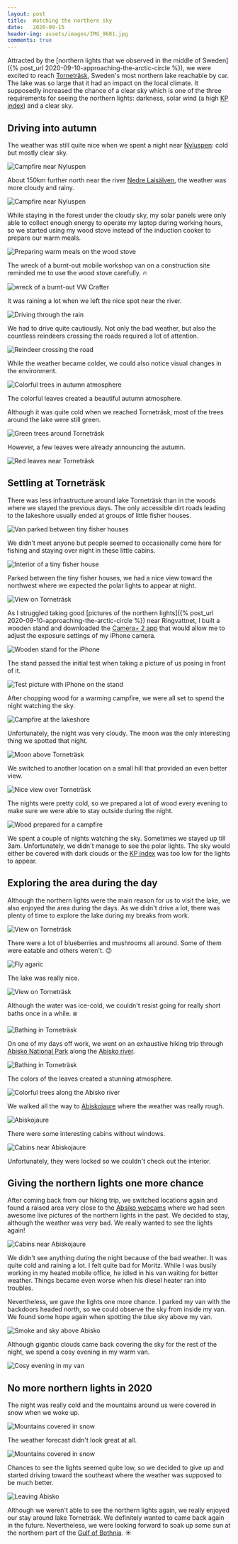 ```yaml
---
layout: post
title:  Watching the northern sky
date:   2020-09-15
header-img: assets/images/IMG_9681.jpg
comments: true
---
```


Attracted by the [northern lights that we observed in the middle of Sweden]({% post_url 2020-09-10-approaching-the-arctic-circle %}), we were excited to reach [Torneträsk](https://www.google.com/maps/place/Tornetr%C3%A4sk/), Sweden's most northern lake reachable by car. The lake was so large that it had an impact on the local climate. It supposedly increased the chance of a clear sky which is one of the three requirements for seeing the northern lights: darkness, solar wind (a high [KP index](https://en.wikipedia.org/wiki/K-index)) and a clear sky.

## Driving into autumn

The weather was still quite nice when we spent a night near [Nyluspen](https://www.google.com/maps/place/912+99+Nyluspen,+Sweden/): cold but mostly clear sky.

![Campfire near Nyluspen](/assets/images/IMG_9499.jpg)

About 150km further north near the river [Nedre Laisälven](https://www.google.com/maps/place/Nedre+Lais%C3%A4lven/), the weather was more cloudy and rainy.

![Campfire near Nyluspen](/assets/images/IMG_9524.jpg)

While staying in the forest under the cloudy sky, my solar panels were only able to collect enough energy to operate my laptop during working hours, so we started using my wood stove instead of the induction cooker to prepare our warm meals.

![Preparing warm meals on the wood stove](/assets/images/IMG_9526.jpg)

The wreck of a burnt-out mobile workshop van on a construction site reminded me to use the wood stove carefully. :fire:

![wreck of a burnt-out VW Crafter](/assets/images/IMG_9576.jpg)

It was raining a lot when we left the nice spot near the river.

![Driving through the rain](/assets/images/IMG_9534.jpg)

We had to drive quite cautiously. Not only the bad weather, but also the countless reindeers crossing the roads required a lot of attention.

![Reindeer crossing the road](/assets/images/IMG_9540.jpg)

While the weather became colder, we could also notice visual changes in the environment.

![Colorful trees in autumn atmosphere](/assets/images/IMG_9558.jpg)

The colorful leaves created a beautiful autumn atmosphere.

Although it was quite cold when we reached Torneträsk, most of the trees around the lake were still green.

![Green trees around Torneträsk](/assets/images/IMG_9589.jpg)

However, a few leaves were already announcing the autumn.

![Red leaves near Torneträsk](/assets/images/IMG_9636.jpg)

## Settling at Torneträsk

There was less infrastructure around lake Torneträsk than in the woods where we stayed the previous days. The only accessible dirt roads leading to the lakeshore usually ended at groups of little fisher houses.

![Van parked between tiny fisher houses](/assets/images/IMG_9623.jpg)

We didn't meet anyone but people seemed to occasionally come here for fishing and staying over night in these little cabins.

![Interior of a tiny fisher house](/assets/images/IMG_9620.jpg)

Parked between the tiny fisher houses, we had a nice view toward the northwest where we expected the polar lights to appear at night.

![View on Torneträsk](/assets/images/IMG_9662.jpg)

As I struggled taking good [pictures of the northern lights]({% post_url 2020-09-10-approaching-the-arctic-circle %}) near Ringvattnet, I built a wooden stand and downloaded the [Camera+ 2 app](https://apps.apple.com/us/app/camera-2/id1313580627) that would allow me to adjust the exposure settings of my iPhone camera.

![Wooden stand for the iPhone](/assets/images/IMG_9594.jpg)

The stand passed the initial test when taking a picture of us posing in front of it.

![Test picture with iPhone on the stand](/assets/images/IMG_9597.jpg)

After chopping wood for a warming campfire, we were all set to spend the night watching the sky.

![Campfire at the lakeshore](/assets/images/IMG_9644.jpg)

Unfortunately, the night was very cloudy. The moon was the only interesting thing we spotted that night.

![Moon above Torneträsk](/assets/images/IMG_9658.jpg)

We switched to another location on a small hill that provided an even better view.

![Nice view over Torneträsk](/assets/images/IMG_9681.jpg)

The nights were pretty cold, so we prepared a lot of wood every evening to make sure we were able to stay outside during the night.

![Wood prepared for a campfire](/assets/images/IMG_9679.jpg)

We spent a couple of nights watching the sky. Sometimes we stayed up till 3am. Unfortunately, we didn't manage to see the polar lights. The sky would either be covered with dark clouds or the [KP index](https://en.wikipedia.org/wiki/K-index) was too low for the lights to appear.

## Exploring the area during the day

Although the northern lights were the main reason for us to visit the lake, we also enjoyed the area during the days. As we didn't drive a lot, there was plenty of time to explore the lake during my breaks from work.

![View on Torneträsk](/assets/images/IMG_9719.jpg)

There were a lot of blueberries and mushrooms all around. Some of them were eatable and others weren't. :wink:

![Fly agaric](/assets/images/IMG_9667.jpg)

The lake was really nice.

![View on Torneträsk](/assets/images/IMG_9727.jpg)

Although the water was ice-cold, we couldn't resist going for really short baths once in a while. :snowflake:

![Bathing in Torneträsk](/assets/images/IMG_9628.jpg)

On one of my days off work, we went on an exhaustive hiking trip through [Abisko National Park](https://www.google.com/maps/place/Abisko+National+Park/) along the [Abisko river](https://www.google.com/maps/place/Abiskojokk/).

![Bathing in Torneträsk](/assets/images/IMG_9698.jpg)

The colors of the leaves created a stunning atmosphere.

![Colorful trees along the Abisko river](/assets/images/IMG_9702.jpg)

We walked all the way to [Abiskojaure](https://www.google.com/maps/place/Abiskojaure/) where the weather was really rough.

![Abiskojaure](/assets/images/IMG_9710.jpg)

There were some interesting cabins without windows.

![Cabins near Abiskojaure](/assets/images/IMG_9709.jpg)

Unfortunately, they were locked so we couldn't check out the interior.

## Giving the northern lights one more chance

After coming back from our hiking trip, we switched locations again and found a raised area very close to the [Absiko webcams](https://lightsoverlapland.com/aurora-webcam/) where we had seen awesome live pictures of the northern lights in the past. We decided to stay, although the weather was very bad. We really wanted to see the lights again!

![Cabins near Abiskojaure](/assets/images/IMG_9738.jpg)

We didn't see anything during the night because of the bad weather. It was quite cold and raining a lot. I felt quite bad for Moritz. While I was busily working in my heated mobile office, he idled in his van waiting for better weather. Things became even worse when his diesel heater ran into troubles.

Nevertheless, we gave the lights one more chance. I parked my van with the backdoors headed north, so we could observe the sky from inside my van. We found some hope again when spotting the blue sky above my van.

![Smoke and sky above Abisko](/assets/images/IMG_9741.jpg)

Although gigantic clouds came back covering the sky for the rest of the night, we spend a cosy evening in my warm van.

![Cosy evening in my van](/assets/images/IMG_9748.jpg)

## No more northern lights in 2020

The night was really cold and the mountains around us were covered in snow when we woke up.

![Mountains covered in snow](/assets/images/IMG_9754.jpg)

The weather forecast didn't look great at all.

![Mountains covered in snow](/assets/images/IMG_9752.jpg)

Chances to see the lights seemed quite low, so we decided to give up and started driving toward the southeast where the weather was supposed to be much better.

![Leaving Abisko](/assets/images/IMG_9736.jpg)

Although we weren't able to see the northern lights again, we really enjoyed our stay around lake Torneträsk. We definitely wanted to came back again in the future. Nevertheless, we were looking forward to soak up some sun at the northern part of the [Gulf of Bothnia](https://www.google.com/maps/place/Gulf+of+Bothnia/). :sunny:
